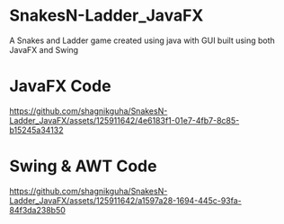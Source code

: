 # SnakesN-Ladder_JavaFX
A Snakes and Ladder game created using java with GUI built using both JavaFX and Swing

# JavaFX Code

https://github.com/shagnikguha/SnakesN-Ladder_JavaFX/assets/125911642/4e6183f1-01e7-4fb7-8c85-b15245a34132


# Swing & AWT Code

https://github.com/shagnikguha/SnakesN-Ladder_JavaFX/assets/125911642/a1597a28-1694-445c-93fa-84f3da238b50

